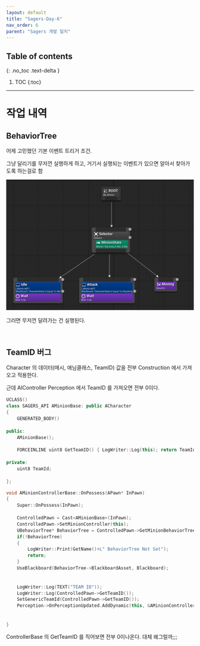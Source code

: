 ```yaml
---
layout: default
title: "Sagers-Day-6"
nav_order: 6
parent: "Sagers 개발 일지"
---
```


## Table of contents
{: .no_toc .text-delta }

1. TOC
{:toc}

---

# 작업 내역



## BehaviorTree

어제 고민했던 기본 이벤트 트리거 조건.<br/>

그냥 달리기를 무저껀 실행하게 하고, 거기서 실행되는 이벤트가 있으면 알아서 찾아가도록 하는걸로 함<br/>

<img src="/images/Unreal/Sagers/sagers_6_1.PNG">

그러면 무저껀 달려가는 건 실행된다.

<br/>

## TeamID 버그

Character 의 데이터(매시, 애님클래스, TeamID) 값을 전부 Construction 에서 가져오고 적용한다.<br/>

근데 AIController Perception 에서 TeamID 를 가져오면 전부 0이다.<br/>

```cpp
UCLASS()
class SAGERS_API AMinionBase: public ACharacter
{
	GENERATED_BODY()

public:
	AMinionBase();

	FORCEINLINE uint8 GetTeamID() { LogWriter::Log(this); return TeamId; }

private:
	uint8 TeamId;

};

```

```cpp
void AMinionControllerBase::OnPossess(APawn* InPawn)
{
	Super::OnPossess(InPawn);

	ControlledPawn = Cast<AMinionBase>(InPawn);
	ControlledPawn->SetMinionController(this);
	UBehaviorTree* BehaviorTree = ControlledPawn->GetMinionBehaviorTree();
	if(!BehaviorTree)
	{
		LogWriter::Print(GetName()+L" BehaviorTree Not Set");
		return;
	}
	UseBlackboard(BehaviorTree->BlackboardAsset, Blackboard);


	LogWriter::Log(TEXT("TEAM ID"));
	LogWriter::Log(ControlledPawn->GetTeamID());
	SetGenericTeamId(ControlledPawn->GetTeamID());
	Perception->OnPerceptionUpdated.AddDynamic(this, &AMinionControllerBase::PerceptionUpdate);


}
```

ControllerBase 의 GetTeamID 를 직어보면 전부 0이나온다. 대체 왜그럴까;;;